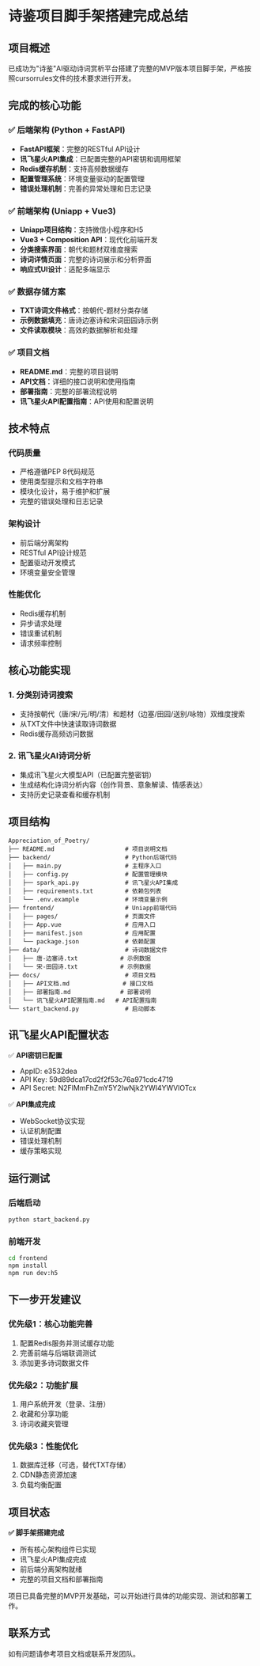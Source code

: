 # 诗鉴项目脚手架搭建完成总结

## 项目概述
已成功为"诗鉴"AI驱动诗词赏析平台搭建了完整的MVP版本项目脚手架，严格按照cursorrules文件的技术要求进行开发。

## 完成的核心功能

### ✅ 后端架构 (Python + FastAPI)
- **FastAPI框架**：完整的RESTful API设计
- **讯飞星火API集成**：已配置完整的API密钥和调用框架
- **Redis缓存机制**：支持高频数据缓存
- **配置管理系统**：环境变量驱动的配置管理
- **错误处理机制**：完善的异常处理和日志记录

### ✅ 前端架构 (Uniapp + Vue3)
- **Uniapp项目结构**：支持微信小程序和H5
- **Vue3 + Composition API**：现代化前端开发
- **分类搜索界面**：朝代和题材双维度搜索
- **诗词详情页面**：完整的诗词展示和分析界面
- **响应式UI设计**：适配多端显示

### ✅ 数据存储方案
- **TXT诗词文件格式**：按朝代-题材分类存储
- **示例数据填充**：唐诗边塞诗和宋词田园诗示例
- **文件读取模块**：高效的数据解析和处理

### ✅ 项目文档
- **README.md**：完整的项目说明
- **API文档**：详细的接口说明和使用指南
- **部署指南**：完整的部署流程说明
- **讯飞星火API配置指南**：API使用和配置说明

## 技术特点

### 代码质量
- 严格遵循PEP 8代码规范
- 使用类型提示和文档字符串
- 模块化设计，易于维护和扩展
- 完整的错误处理和日志记录

### 架构设计
- 前后端分离架构
- RESTful API设计规范
- 配置驱动开发模式
- 环境变量安全管理

### 性能优化
- Redis缓存机制
- 异步请求处理
- 错误重试机制
- 请求频率控制

## 核心功能实现

### 1. 分类别诗词搜索
- 支持按朝代（唐/宋/元/明/清）和题材（边塞/田园/送别/咏物）双维度搜索
- 从TXT文件中快速读取诗词数据
- Redis缓存高频访问数据

### 2. 讯飞星火AI诗词分析
- 集成讯飞星火大模型API（已配置完整密钥）
- 生成结构化诗词分析内容（创作背景、意象解读、情感表达）
- 支持历史记录查看和缓存机制

## 项目结构
```
Appreciation_of_Poetry/
├── README.md                    # 项目说明文档
├── backend/                     # Python后端代码
│   ├── main.py                  # 主程序入口
│   ├── config.py                # 配置管理模块
│   ├── spark_api.py             # 讯飞星火API集成
│   ├── requirements.txt         # 依赖包列表
│   └── .env.example             # 环境变量示例
├── frontend/                    # Uniapp前端代码
│   ├── pages/                   # 页面文件
│   ├── App.vue                  # 应用入口
│   ├── manifest.json            # 应用配置
│   └── package.json             # 依赖配置
├── data/                        # 诗词数据文件
│   ├── 唐-边塞诗.txt            # 示例数据
│   └── 宋-田园诗.txt            # 示例数据
├── docs/                        # 项目文档
│   ├── API文档.md               # 接口文档
│   ├── 部署指南.md              # 部署说明
│   └── 讯飞星火API配置指南.md   # API配置指南
└── start_backend.py             # 启动脚本
```

## 讯飞星火API配置状态

✅ **API密钥已配置**
- AppID: e3532dea
- API Key: 59d89dca17cd2f2f53c76a971cdc4719
- API Secret: N2FlMmFhZmY5Y2IwNjk2YWI4YWVlOTcx

✅ **API集成完成**
- WebSocket协议实现
- 认证机制配置
- 错误处理机制
- 缓存策略实现

## 运行测试

### 后端启动
```bash
python start_backend.py
```

### 前端开发
```bash
cd frontend
npm install
npm run dev:h5
```

## 下一步开发建议

### 优先级1：核心功能完善
1. 配置Redis服务并测试缓存功能
2. 完善前端与后端联调测试
3. 添加更多诗词数据文件

### 优先级2：功能扩展
1. 用户系统开发（登录、注册）
2. 收藏和分享功能
3. 诗词收藏夹管理

### 优先级3：性能优化
1. 数据库迁移（可选，替代TXT存储）
2. CDN静态资源加速
3. 负载均衡配置

## 项目状态

**✅ 脚手架搭建完成**
- 所有核心架构组件已实现
- 讯飞星火API集成完成
- 前后端分离架构就绪
- 完整的项目文档和部署指南

项目已具备完整的MVP开发基础，可以开始进行具体的功能实现、测试和部署工作。

## 联系方式
如有问题请参考项目文档或联系开发团队。